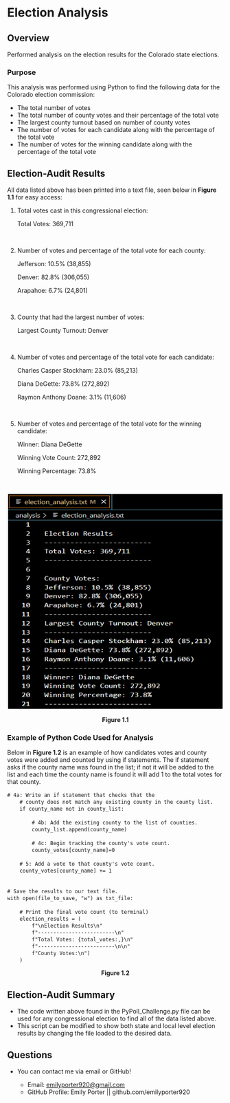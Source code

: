 # Election Analysis

## Overview
Performed analysis on the election results for the Colorado state elections.

### Purpose
This analysis was performed using Python to find the following data for the Colorado election commission:

* The total number of votes
* The total number of county votes and their percentage of the total vote
* The largest county turnout based on number of county votes
* The number of votes for each candidate along with the percentage of the total vote
* The number of votes for the winning candidate along with the percentage of the total vote

## Election-Audit Results
All data listed above has been printed into a text file, seen below in **Figure 1.1** for easy access:

1. Total votes cast in this congressional election:

    Total Votes: 369,711

<br/>

2. Number of votes and percentage of the total vote for each county:

    Jefferson: 10.5% (38,855)

    Denver: 82.8% (306,055)

    Arapahoe: 6.7% (24,801)

<br/>

3. County that had the largest number of votes:

    Largest County Turnout: Denver

<br/>

4. Number of votes and percentage of the total vote for each candidate:

    Charles Casper Stockham: 23.0% (85,213)

    Diana DeGette: 73.8% (272,892)

    Raymon Anthony Doane: 3.1% (11,606)

<br/>

5. Number of votes and percentage of the total vote for the winning candidate:

    Winner: Diana DeGette

    Winning Vote Count: 272,892

    Winning Percentage: 73.8%

<br/>

<p align="center">
  <img 
    width="500"
    height="500"
    src=Resources/Election_analysis_txt.png
  >
</p>

<div align="center"
<p><b> Figure 1.1 </b></p>
</div>


### Example of Python Code Used for Analysis
Below in **Figure 1.2** is an example of how candidates votes and county votes were added and counted by using if statements. The if statement asks if the county name was found in the list; if not it will be added to the list and each time the county name is found it will add 1 to the total votes for that county.

    # 4a: Write an if statement that checks that the
        # county does not match any existing county in the county list.
        if county_name not in county_list:

            # 4b: Add the existing county to the list of counties.
            county_list.append(county_name)

            # 4c: Begin tracking the county's vote count.
            county_votes[county_name]=0

        # 5: Add a vote to that county's vote count.
        county_votes[county_name] += 1


    # Save the results to our text file.
    with open(file_to_save, "w") as txt_file:

        # Print the final vote count (to terminal)
        election_results = (
            f"\nElection Results\n"
            f"-------------------------\n"
            f"Total Votes: {total_votes:,}\n"
            f"-------------------------\n\n"
            f"County Votes:\n")
        )

<div align="center"
<p><b> Figure 1.2 </b></p>
</div>

## Election-Audit Summary
* The code written above found in the PyPoll_Challenge.py file can be used for any congressional election to find all of the data listed above.
* This script can be modified to show both state and local level election results by changing the file loaded to the desired data.

## Questions

* You can contact me via email or GitHub!

    * Email: emilyporter920@gmail.com
    * GitHub Profile: Emily Porter || github.com/emilyporter920 
